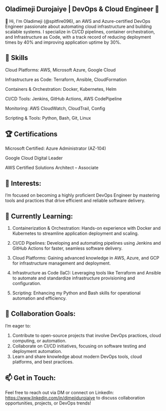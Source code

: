 ## Oladimeji Durojaiye | DevOps & Cloud Engineer 👋
🚀 Hi, I'm Oladimeji (@spitfire096), an AWS and Azure-certified DevOps Engineer passionate about automating cloud infrastructure and building scalable systems. I specialize in CI/CD pipelines, container orchestration, and Infrastructure as Code, with a track record of reducing deployment times by 40% and improving application uptime by 30%.

## 🔧 Skills
Cloud Platforms: AWS, Microsoft Azure, Google Cloud

Infrastructure as Code: Terraform, Ansible, CloudFormation

Containers & Orchestration: Docker, Kubernetes, Helm

CI/CD Tools: Jenkins, GitHub Actions, AWS CodePipeline

Monitoring: AWS CloudWatch, CloudTrail, Config

Scripting & Tools: Python, Bash, Git, Linux

## 🏆 Certifications
Microsoft Certified: Azure Administrator (AZ-104)

Google Cloud Digital Leader

AWS Certified Solutions Architect – Associate

## 👀 Interests:
I’m focused on becoming a highly proficient DevOps Engineer by mastering tools and practices that drive efficient and reliable software delivery.

## 🌱 Currently Learning:

1. Containerization & Orchestration: Hands-on experience with Docker and Kubernetes to streamline application deployment and scaling.

2. CI/CD Pipelines: Developing and automating pipelines using Jenkins and GitHub Actions for faster, seamless software delivery.

3. Cloud Platforms: Gaining advanced knowledge in AWS, Azure, and GCP for infrastructure management and deployment.

4. Infrastructure as Code (IaC): Leveraging tools like Terraform and Ansible to automate and standardize infrastructure provisioning and configuration.

5. Scripting: Enhancing my Python and Bash skills for operational automation and efficiency.

## 💞️ Collaboration Goals:
I’m eager to:
1. Contribute to open-source projects that involve DevOps practices, cloud computing, or automation.
2. Collaborate on CI/CD initiatives, focusing on software testing and deployment automation.
3. Learn and share knowledge about modern DevOps tools, cloud platforms, and best practices.

## 📫 Get in Touch:
Feel free to reach out via DM or connect on LinkedIn: https://www.linkedin.com/in/dimejidurojaiye to discuss collaboration opportunities, projects, or DevOps trends!
